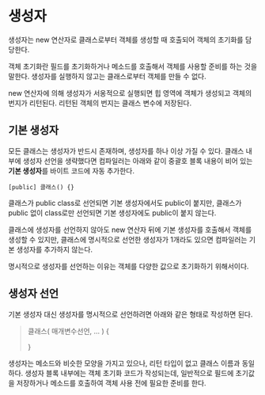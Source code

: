 # 생성자
생성자는 new 연산자로 클래스로부터 객체를 생성할 때 호출되어 객체의 초기화를 담당한다.

객체 초기화란 필드를 초기화하거나 메소드를 호출해서 객체를 사용할 준비를 하는 것을 말한다. 생성자를 실행하지 않고는 클래스로부터 객체를 만들 수 없다.

new 연산자에 의해 생성자가 서옹적으로 실행되면 힙 영역에 객체가 생성되고 객체의 번지가 리턴된다. 리턴된 객체의 번지는 클래스 변수에 저장된다.

## 기본 생성자
모든 클래스는 생성자가 반드시 존재하며, 생성자를 하나 이상 가질 수 있다. 클래스 내부에 생성자 선언을 생략했다면 컴파일러는 아래와 같이 중괄호 블록 내용이 비어 있는 **기본 생성자**를 바이트 코드에 자동 추가한다.

```[public] 클래스() {}```

클래스가 public class로 선언되면 기본 생성자에서도 public이 붙지만, 클래스가 public 없이 class로만 선언되면 기본 생성자에도 public이 붙지 않는다.

클래스에 생성자를 선언하지 않아도 new 연산자 뒤에 기본 생성자를 호출해서 객체를 생성할 수 있지만, 클래스에 명시적으로 선언한 생성자가 1개라도 있으면 컴파일러는 기본 생성자를 추가하지 않는다.

명시적으로 생성자를 선언하는 이유는 객체를 다양한 값으로 초기화하기 위해서이다.

## 생성자 선언
기본 생성자 대신 생성자를 명시적으로 선언하려면 아래와 같은 형태로 작성하면 된다.

> 클래스( 매개변수선언, ... ) {
>
> }

생성자는 메소드와 비슷한 모양을 가지고 있으나, 리턴 타입이 없고 클래스 이름과 동일하다. 생성자 블록 내부에는 객체 초기화 코드가 작성되는데, 일반적으로 필드에 초기값을 저장하거나 메소드를 호출하여 객체 사용 전에 필요한 준비를 한다.

